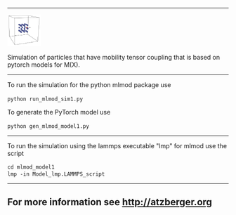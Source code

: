 -------------------------------------------------------------------------------
<p align="left">
<img src="doc_img/particle1.png" width="15%"> 
</p>

Simulation of particles that have mobility tensor coupling that is based on
pytorch models for M(X).

-------------------------------------------------------------------------------
To run the simulation for the python mlmod package use 

```python run_mlmod_sim1.py```

To generate the PyTorch model use 

```python gen_mlmod_model1.py```

-------------------------------------------------------------------------------
To run the simulation using the lammps executable "lmp" for mlmod use 
the script

```
cd mlmod_model1 
lmp -in Model_lmp.LAMMPS_script
```

-------------------------------------------------------------------------------
For more information see 
<http://atzberger.org>
-------------------------------------------------------------------------------
